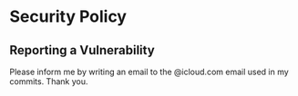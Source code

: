 # Security Policy

## Reporting a Vulnerability

Please inform me by writing an email to the @icloud.com email used in my commits. Thank you.
